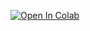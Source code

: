 [![Open In Colab](https://colab.research.google.com/assets/colab-badge.svg)](https://colab.research.google.com/github/gboeing/video-lectures/blob/main)
